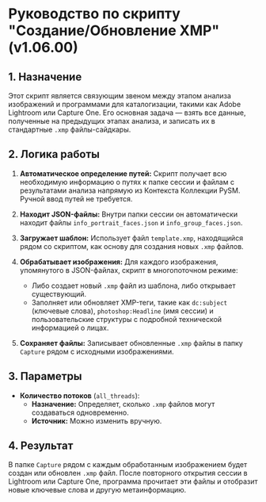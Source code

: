 # Руководство по скрипту "Создание/Обновление XMP" (v1.06.00)

## 1. Назначение

Этот скрипт является связующим звеном между этапом анализа изображений и программами для каталогизации, такими как Adobe Lightroom или Capture One. Его основная задача — взять все данные, полученные на предыдущих этапах анализа, и записать их в стандартные `.xmp` файлы-сайдкары.

## 2. Логика работы

1.  **Автоматическое определение путей:** Скрипт получает всю необходимую информацию о путях к папке сессии и файлам с результатами анализа напрямую из Контекста Коллекции PySM. Ручной ввод путей не требуется.

2.  **Находит JSON-файлы:** Внутри папки сессии он автоматически находит файлы `info_portrait_faces.json` и `info_group_faces.json`.

3.  **Загружает шаблон:** Использует файл `template.xmp`, находящийся рядом со скриптом, как основу для создания новых `.xmp` файлов.

4.  **Обрабатывает изображения:** Для каждого изображения, упомянутого в JSON-файлах, скрипт в многопоточном режиме:
    -   Либо создает новый `.xmp` файл из шаблона, либо открывает существующий.
    -   Заполняет или обновляет XMP-теги, такие как `dc:subject` (ключевые слова), `photoshop:Headline` (имя сессии) и пользовательские структуры с подробной технической информацией о лицах.

5.  **Сохраняет файлы:** Записывает обновленные `.xmp` файлы в папку `Capture` рядом с исходными изображениями.

## 3. Параметры

-   **Количество потоков** (`all_threads`):
    -   **Назначение:** Определяет, сколько `.xmp` файлов могут создаваться одновременно.
    -   **Источник:** Можно изменить вручную.

## 4. Результат

В папке `Capture` рядом с каждым обработанным изображением будет создан или обновлен `.xmp` файл. После повторного открытия сессии в Lightroom или Capture One, программа прочитает эти файлы и отобразит новые ключевые слова и другую метаинформацию.